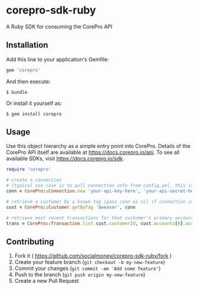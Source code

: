 # corepro-sdk-ruby

A Ruby SDK for consuming the CorePro API

## Installation

Add this line to your application's Gemfile:

```ruby
gem 'corepro'
```

And then execute:

    $ bundle

Or install it yourself as:

    $ gem install corepro

## Usage

Use this object hierarchy as a simple entry point into CorePro.  Details of the CorePro API itself are available at
https://docs.corepro.io/api.  To see all available SDKs, visit https://docs.corepro.io/sdk.

```ruby
require 'corepro'

# create a connection 
# (typical use case is to pull connection info from config.yml, this is for explicitness)
conn = CorePro::Connection.new 'your-api-key-here', 'your-api-secret-here', 'api.corepro.io'

# retrieve a customer by a known tag (pass conn as nil if connection info is in config.yml)
cust = CorePro::Customer.getByTag 'bweaver', conn

# retrieve most recent transactions for that customer's primary account
trans = CorePro::Transaction.list cust.customerId, cust.accounts[0].accountId

```

## Contributing

1. Fork it ( https://github.com/socialmoney/corepro-sdk-ruby/fork ) 
2. Create your feature branch (`git checkout -b my-new-feature`)
3. Commit your changes (`git commit -am 'Add some feature'`)
4. Push to the branch (`git push origin my-new-feature`)
5. Create a new Pull Request

